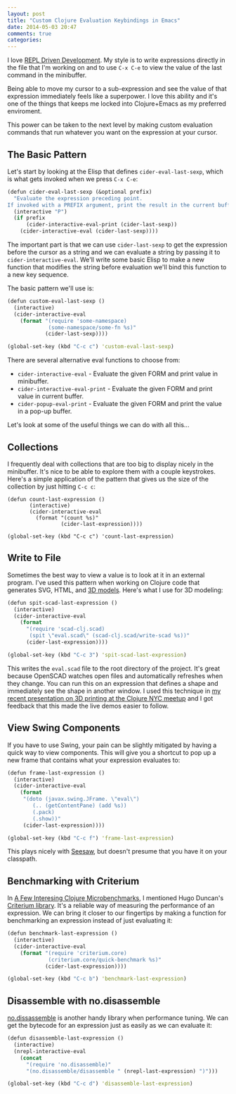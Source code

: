 ```yaml
---
layout: post
title: "Custom Clojure Evaluation Keybindings in Emacs"
date: 2014-05-03 20:47
comments: true
categories: 
---
```

I love [REPL Driven Development](http://blog.jayfields.com/2014/01/repl-driven-development.html).  My style is to write expressions directly in the file that I'm working on and to use `C-x C-e` to view the value of the last command in the minibuffer.

Being able to move my cursor to a sub-expression and see the value of that expression immediately feels like a superpower.  I love this ability and it's one of the things that keeps me locked into Clojure+Emacs as my preferred enviroment.

This power can be taken to the next level by making custom evaluation commands that run whatever you want on the expression at your cursor.

## The Basic Pattern
Let's start by looking at the Elisp that defines `cider-eval-last-sexp`, which is what gets invoked when we press `C-x C-e`:

```clojure
(defun cider-eval-last-sexp (&optional prefix)
  "Evaluate the expression preceding point.
If invoked with a PREFIX argument, print the result in the current buffer."
  (interactive "P")
  (if prefix
      (cider-interactive-eval-print (cider-last-sexp))
    (cider-interactive-eval (cider-last-sexp))))
```

The important part is that we can use `cider-last-sexp` to get the expression before the cursor as a string and we can evaluate a string by passing it to `cider-interactive-eval`.  We'll write some basic Elisp to make a new function that modifies the string before evaluation we'll bind this function to a new key sequence.

The basic pattern we'll use is:

```clojure
(defun custom-eval-last-sexp ()
  (interactive)
  (cider-interactive-eval
    (format "(require 'some-namespace)
             (some-namespace/some-fn %s)"
            (cider-last-sexp))))

(global-set-key (kbd "C-c c") 'custom-eval-last-sexp)
```

There are several alternative eval functions to choose from:

- `cider-interactive-eval` - Evaluate the given FORM and print value in minibuffer.
- `cider-interactive-eval-print` - Evaluate the given FORM and print value in current buffer.
- `cider-popup-eval-print` - Evaluate the given FORM and print the value in a pop-up buffer.

Let's look at some of the useful things we can do with all this...

## Collections
I frequently deal with collections that are too big to display nicely in the minibuffer.  It's nice to be able to explore them with a couple keystrokes.  Here's a simple application of the pattern that gives us the size of the collection by just hitting `C-c c`:

```
(defun count-last-expression ()
       (interactive)
       (cider-interactive-eval
         (format "(count %s)"
                 (cider-last-expression))))

(global-set-key (kbd "C-c c") 'count-last-expression)
```


## Write to File
Sometimes the best way to view a value is to look at it in an external program.  I've used this pattern when working on Clojure code that generates SVG, HTML, and [3D models](/blog/2014/04/09/3d-printing-with-clojure/).  Here's what I use for 3D modeling:

```clojure
(defun spit-scad-last-expression ()
  (interactive)
  (cider-interactive-eval
    (format	
      "(require 'scad-clj.scad)
       (spit \"eval.scad\" (scad-clj.scad/write-scad %s))"
      (cider-last-expression))))

(global-set-key (kbd "C-c 3") 'spit-scad-last-expression)
```

This writes the `eval.scad` file to the root directory of the project.  It's great because OpenSCAD watches open files and automatically refreshes when they change.  You can run this on an expression that defines a shape and immediately see the shape in another window.  I used this technique in [my recent presentation on 3D printing at the Clojure NYC meetup](http://www.meetup.com/Clojure-NYC/events/180303582/) and I got feedback that this made the live demos easier to follow.

## View Swing Components
If you have to use Swing, your pain can be slightly mitigated by having a quick way to view components.  This will give you a shortcut to pop up a new frame that contains what your expression evaluates to:

```clojure
(defun frame-last-expression ()
  (interactive)
  (cider-interactive-eval
    (format	
     "(doto (javax.swing.JFrame. \"eval\")
        (.. (getContentPane) (add %s))
        (.pack)
        (.show))"
     (cider-last-expression))))

(global-set-key (kbd "C-c f") 'frame-last-expression)
```

This plays nicely with [Seesaw](https://github.com/daveray/seesaw), but doesn't presume that you have it on your classpath.

## Benchmarking with Criterium
In [A Few Interesing Clojure Microbenchmarks](/blog/2013/11/22/a-few-interesting-clojure-microbenchmarks/), I mentioned Hugo Duncan's [Criterium library](https://github.com/hugoduncan/criterium).  It's a reliable way of measuring the performance of an expression.  We can bring it closer to our fingertips by making a function for benchmarking an expression instead of just evaluating it:

```clojure
(defun benchmark-last-expression ()
  (interactive)
  (cider-interactive-eval
    (format "(require 'criterium.core)
             (criterium.core/quick-benchmark %s)"
            (cider-last-expression))))

(global-set-key (kbd "C-c b") 'benchmark-last-expression)
```

## Disassemble with no.disassemble
[no.dissassemble](https://github.com/gtrak/no.disassemble) is another handy library when performance tuning.  We can get the bytecode for an expression just as easily as we can evaluate it:

```clojure
(defun disassemble-last-expression ()
  (interactive)
  (nrepl-interactive-eval
    (concat	
      "(require 'no.disassemble)"
      "(no.disassemble/disassemble " (nrepl-last-expression) ")")))

(global-set-key (kbd "C-c d") 'disassemble-last-expression)
```
